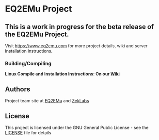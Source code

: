 # EQ2EMu Project

## This is a work in progress for the beta release of the EQ2EMu Project.

Visit https://www.eq2emu.com for more project details, wiki and server installation instructions.

### Building/Compiling

**Linux Compile and Installation Instructions: On our [Wiki](https://wiki.eq2emu.com/Guides/DeveloperGuides/CompileSourceLinux)**

## Authors

Project team site at [EQ2EMu](https://www.eq2emu.com) and [ZekLabs](https://www.zeklabs.com)

## License

This project is licensed under the GNU General Public License - see the [LICENSE](LICENSE) file for details